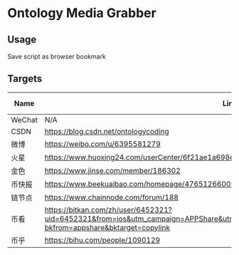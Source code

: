# Ontology Media Grabber

## Usage

Save script as browser bookmark

## Targets

Name | Link | Script | jQuery Insert | Update
--- | --- | --- | --- | ---
WeChat | N/A | WeChat.js | No | 2019.11
CSDN | https://blog.csdn.net/ontologycoding | CSDN.js | No | 2019.11
微博 | https://weibo.com/u/6395581279 | N/A | N/A | N/A
火星 | https://www.huoxing24.com/userCenter/6f21ae1a698e4d0d988297267ee58312 | huoxing.js | No | 2019.11
金色 | https://www.jinse.com/member/186302 | jinse.js | Yes | 2019.11
币快报 | https://www.beekuaibao.com/homepage/476512660095344640 | beekuaibao.js | Yes | 2019.11
链节点 | https://www.chainnode.com/forum/188 | chinanode.js | Yes | 2019.11
币看 | https://bitkan.com/zh/user/6452321?uid=6452321&from=ios&utm_campaign=APPShare&utm_source=ios&utm_content=6452321&utm_medium=?bkfrom=appshare&bktarget=copylink | N/A | N/A | N/A
币乎 | https://bihu.com/people/1090129 | N/A | N/A | N/A